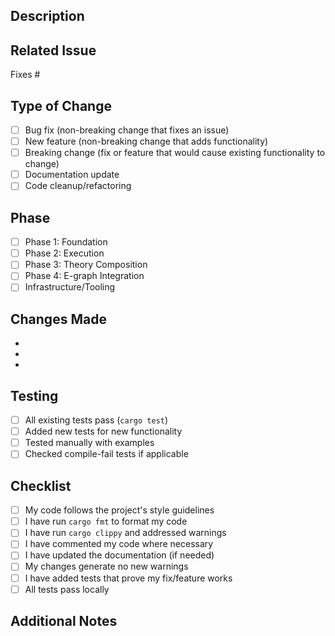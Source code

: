 ## Description
<!-- Provide a clear and concise description of your changes -->

## Related Issue
<!-- Link to the issue this PR addresses (if applicable) -->
Fixes #

## Type of Change
<!-- Mark the relevant option(s) with an 'x' -->
- [ ] Bug fix (non-breaking change that fixes an issue)
- [ ] New feature (non-breaking change that adds functionality)
- [ ] Breaking change (fix or feature that would cause existing functionality to change)
- [ ] Documentation update
- [ ] Code cleanup/refactoring

## Phase
<!-- Which phase does this PR relate to? -->
- [ ] Phase 1: Foundation
- [ ] Phase 2: Execution
- [ ] Phase 3: Theory Composition
- [ ] Phase 4: E-graph Integration
- [ ] Infrastructure/Tooling

## Changes Made
<!-- List the key changes in bullet points -->
- 
- 
- 

## Testing
<!-- Describe how you tested your changes -->
- [ ] All existing tests pass (`cargo test`)
- [ ] Added new tests for new functionality
- [ ] Tested manually with examples
- [ ] Checked compile-fail tests if applicable

## Checklist
<!-- Mark completed items with an 'x' -->
- [ ] My code follows the project's style guidelines
- [ ] I have run `cargo fmt` to format my code
- [ ] I have run `cargo clippy` and addressed warnings
- [ ] I have commented my code where necessary
- [ ] I have updated the documentation (if needed)
- [ ] My changes generate no new warnings
- [ ] I have added tests that prove my fix/feature works
- [ ] All tests pass locally

## Additional Notes
<!-- Any additional information that reviewers should know -->

